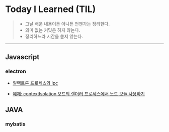 # Today I Learned (TIL)
> - 그날 배운 내용이든 아니든 언젠가는 정리한다.
> - 의미 없는 커밋은 하지 않는다.
> - 정리하느라 시간을 쏟지 않는다.
***

## Javascript
### electron

- [일렉트론 프로세스와 ipc](./electron/electron-process-and-ipc.md)

- [예제: contextIsolation 모드의 렌더러 프로세스에서 노드 모듈 사용하기](./electron/example-import-node-on-renderer.md)

## JAVA
### mybatis

